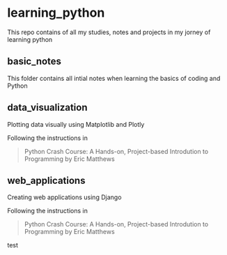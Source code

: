 # learning_python

This repo contains of all my studies, notes and projects in my jorney of learning python

## basic_notes

This folder contains all intial notes when learning the basics of coding and Python

## data_visualization

Plotting data visually using Matplotlib and Plotly  

Following the instructions in
>Python Crash Course: A Hands-on, Project-based Introdution to Programming by Eric Matthews 

## web_applications

Creating web applications using Django

Following the instructions in
>Python Crash Course: A Hands-on, Project-based Introdution to Programming by Eric Matthews 

test